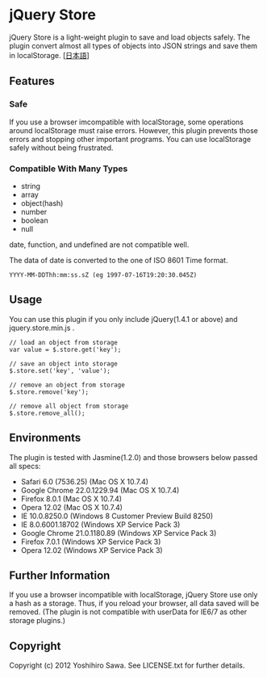 # jQuery Store

jQuery Store is a light-weight plugin to save and load objects safely. The plugin convert almost all types of objects into JSON strings and save them in localStorage. [[日本語](https://github.com/ysawa/jquery-store/blob/master/README.ja.markdown)]


## Features

### Safe

If you use a browser imcompatible with localStorage, some operations around localStorage must raise errors. However, this plugin prevents those errors and stopping other important programs. You can use localStorage safely without being frustrated.

### Compatible With Many Types

* string
* array
* object(hash)
* number
* boolean
* null

date, function, and undefined are not compatible well.

The data of date is converted to the one of ISO 8601 Time format.

    YYYY-MM-DDThh:mm:ss.sZ (eg 1997-07-16T19:20:30.045Z)


## Usage

You can use this plugin if you only include jQuery(1.4.1 or above) and jquery.store.min.js .

    // load an object from storage
    var value = $.store.get('key');

    // save an object into storage
    $.store.set('key', 'value');

    // remove an object from storage
    $.store.remove('key');

    // remove all object from storage
    $.store.remove_all();


## Environments

The plugin is tested with Jasmine(1.2.0) and those browsers below passed all specs:

* Safari 6.0 (7536.25) (Mac OS X 10.7.4)
* Google Chrome 22.0.1229.94 (Mac OS X 10.7.4)
* Firefox 8.0.1 (Mac OS X 10.7.4)
* Opera 12.02 (Mac OS X 10.7.4)
* IE 10.0.8250.0 (Windows 8 Customer Preview Build 8250)
* IE 8.0.6001.18702 (Windows XP Service Pack 3)
* Google Chrome 21.0.1180.89 (Windows XP Service Pack 3)
* Firefox 7.0.1 (Windows XP Service Pack 3)
* Opera 12.02 (Windows XP Service Pack 3)


## Further Information

If you use a browser incompatible with localStorage, jQuery Store use only a hash as a storage. Thus, if you reload your browser, all data saved will be removed. (The plugin is not compatible with userData for IE6/7 as other storage plugins.)


## Copyright

Copyright (c) 2012 Yoshihiro Sawa. See LICENSE.txt for further details.

